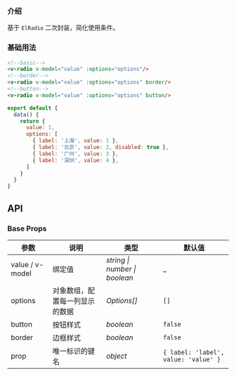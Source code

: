 ### 介绍

基于 `ElRadio` 二次封装，简化使用条件。

### 基础用法

```html
<!--basic-->
<v-radio v-model="value" :options="options"/>
<!--border-->
<v-radio v-model="value" :options="options" border/>
<!--button-->
<v-radio v-model="value" :options="options" button/>
```

```js
export default {
  data() {
    return {
      value: 1,
      options: [
        { label: '上海', value: 1 },
        { label: '北京', value: 2, disabled: true },
        { label: '广州', value: 3 },
        { label: '深圳', value: 4 },
      ]
    }
  }
}
```

## API

### Base Props

| 参数   | 说明           | 类型      | 默认值 |
| ------ | -------------- | --------- | ------ |
| value / v-model | 绑定值 | _string \| number \| boolean_  | _    |
| options | 对象数组，配置每一列显示的数据 | _Options[]_  | `[]`    |
| button | 按钮样式 | _boolean_  | `false`    |
| border | 边框样式 | _boolean_  | `false`    |
| prop | 唯一标识的键名 | _object_  | `{ label: 'label', value: 'value' }`    |